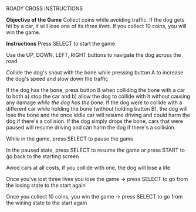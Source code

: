 ROADY CROSS INSTRUCTIONS

**Objective of the Game**
Collect coins while avoiding traffic. If the dog gets hit by a car, it will lose one of its *three lives*. If you collect 10 coins, you will win the game.

**Instructions**
Press SELECT to start the game

Use the UP, DOWN, LEFT, RIGHT buttons to navigate the dog across the road

Collide the dog's snout with the bone while pressing button A to increase the dog's speed and slow down the traffic

If the dog has the bone, press button B when colliding the bone with a car to both a) stop the car and b) allow the dog to collide with it without causing any damage *while the dog has the bone*. If the dog were to collide with a different car while holding the bone (without holding button B), the dog will lose the bone and the once iddle car will resume driving and could harm the dog if there's a collision. If the dog simply drops the bone, cars that were paused will resume driving and can harm the dog if there's a collision.

While in the game, press SELECT to pause the game

In the paused state, press SELECT to resume the game or press START to go back to the starting screen

Aviod cars at all costs, if you collide with one, the dog will lose a life

Once you've lost three lives you lose the game -> press SELECT to go from the losing state to the start again

Once you collect 10 coins, you win the game -> press SELECT to go from the wining state to the start again
